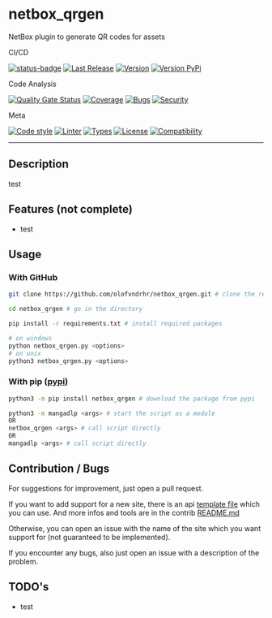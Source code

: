 # netbox_qrgen

NetBox plugin to generate QR codes for assets

CI/CD

[![status-badge](https://img.shields.io/drone/build/olofvndrhr/netbox_qrgen?label=tests&server=https%3A%2F%2Fci.44net.ch)](https://ci.44net.ch/olofvndrhr/netbox_qrgen)
[![Last Release](https://img.shields.io/github/release-date/olofvndrhr/netbox_qrgen?label=last%20release)](https://github.com/olofvndrhr/netbox_qrgen/releases)
[![Version](https://img.shields.io/github/v/release/olofvndrhr/netbox_qrgen?label=git%20release)](https://github.com/olofvndrhr/netbox_qrgen/releases)
[![Version PyPi](https://img.shields.io/pypi/v/netbox_qrgen?label=pypi%20release)](https://pypi.org/project/netbox_qrgen/)

Code Analysis

[![Quality Gate Status](https://sonarqube.44net.ch/api/project_badges/measure?project=olofvndrhr%3Anetbox_qrgen&metric=alert_status&token=f9558470580eea5b4899cf33f190eee16011346d)](https://sonarqube.44net.ch/dashboard?id=olofvndrhr%3Anetbox_qrgen)
[![Coverage](https://sonarqube.44net.ch/api/project_badges/measure?project=olofvndrhr%3Anetbox_qrgen&metric=coverage&token=f9558470580eea5b4899cf33f190eee16011346d)](https://sonarqube.44net.ch/dashboard?id=olofvndrhr%3Anetbox_qrgen)
[![Bugs](https://sonarqube.44net.ch/api/project_badges/measure?project=olofvndrhr%3Anetbox_qrgen&metric=bugs&token=f9558470580eea5b4899cf33f190eee16011346d)](https://sonarqube.44net.ch/dashboard?id=olofvndrhr%3Anetbox_qrgen)
[![Security](https://img.shields.io/snyk/vulnerabilities/github/olofvndrhr/netbox_qrgen)](https://app.snyk.io/org/olofvndrhr-t6h/project/aae9609d-a4e4-41f8-b1ac-f2561b2ad4e3)

Meta

[![Code style](https://img.shields.io/badge/code%20style-black-black)](https://github.com/psf/black)
[![Linter](https://img.shields.io/badge/linter-ruff-red)](https://github.com/charliermarsh/ruff)
[![Types](https://img.shields.io/badge/types-pyright-blue)](https://github.com/microsoft/pyright)
[![License](https://img.shields.io/badge/license-MIT-9400d3.svg)](https://snyk.io/learn/what-is-mit-license/)
[![Compatibility](https://img.shields.io/pypi/pyversions/netbox_qrgen)](https://pypi.org/project/netbox_qrgen/)

---

## Description

test

## Features (not complete)

-   test

## Usage

### With GitHub

```sh
git clone https://github.com/olofvndrhr/netbox_qrgen.git # clone the repository

cd netbox_qrgen # go in the directory

pip install -r requirements.txt # install required packages

# on windows
python netbox_qrgen.py <options>
# on unix
python3 netbox_qrgen.py <options>
```

### With pip ([pypi](https://pypi.org/project/netbox_qrgen/))

```sh
python3 -m pip install netbox_qrgen # download the package from pypi

python3 -m mangadlp <args> # start the script as a module
OR
netbox_qrgen <args> # call script directly
OR
mangadlp <args> # call script directly
```

## Contribution / Bugs

For suggestions for improvement, just open a pull request.

If you want to add support for a new site, there is an api [template file](contrib/api_template.py) which you can use.
And more infos and tools are in the contrib [README.md](contrib/README.md)

Otherwise, you can open an issue with the name of the site which you want support for (not guaranteed to be
implemented).

If you encounter any bugs, also just open an issue with a description of the problem.

## TODO's

-   test
